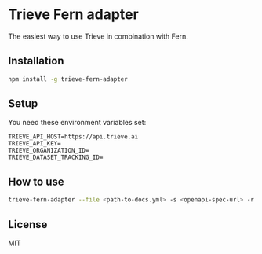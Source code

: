 # Trieve Fern adapter

The easiest way to use Trieve in combination with Fern.

## Installation

```bash
npm install -g trieve-fern-adapter
```

## Setup

You need these environment variables set:

```
TRIEVE_API_HOST=https://api.trieve.ai
TRIEVE_API_KEY=
TRIEVE_ORGANIZATION_ID=
TRIEVE_DATASET_TRACKING_ID=
```

## How to use

```bash
trieve-fern-adapter --file <path-to-docs.yml> -s <openapi-spec-url> -r <root-url> -a <api-reference-page>
```

## License

MIT
